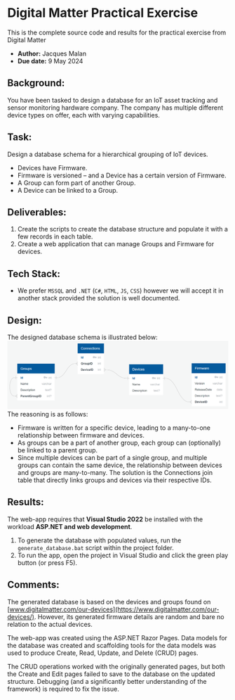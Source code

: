 # Digital Matter Practical Exercise
This is the complete source code and results for the practical exercise from Digital Matter
* **Author:** Jacques Malan
* **Due date:** 9 May 2024

## Background:
You have been tasked to design a database for an IoT asset tracking and sensor monitoring hardware company. The company has multiple different device types on offer, each with varying capabilities.

## Task:
Design a database schema for a hierarchical grouping of IoT devices.
* Devices have Firmware.
* Firmware is versioned – and a Device has a certain version of Firmware.
* A Group can form part of another Group.
* A Device can be linked to a Group.

## Deliverables:
1. Create the scripts to create the database structure and populate it with a few records in each table.
2. Create a web application that can manage Groups and Firmware for devices.

## Tech Stack:
* We prefer `MSSQL` and `.NET` (`C#`, `HTML`, `JS`, `CSS`) however we will accept it in another stack provided the solution is well documented.


## Design:
The designed database schema is illustrated below:
![database schema](Images/database_schema.png)
The reasoning is as follows:
* Firmware is written for a specific device, leading to a many-to-one relationship between firmware and devices.
* As groups can be a part of another group, each group can (optionally) be linked to a parent group.
* Since multiple devices can be part of a single group, and multiple groups can contain the same device, the relationship between devices and groups are many-to-many. The solution is the Connections join table that directly links groups and devices via their respective IDs.


## Results:
The web-app requires that **Visual Studio 2022** be installed with the workload **ASP.NET and web development**.<br>
1. To generate the database with populated values, run the `generate_database.bat` script within the project folder.
2. To run the app, open the project in Visual Studio and click the green play button (or press F5).


## Comments:
The generated database is based on the devices and groups found on [www.digitalmatter.com/our-devices](https://www.digitalmatter.com/our-devices/). However, its generated firmware details are random and bare no relation to the actual devices.

The web-app was created using the ASP.NET Razor Pages. Data models for the database was created and scaffolding tools for the data models was used to produce Create, Read, Update, and Delete (CRUD) pages.

The CRUD operations worked with the originally generated pages, but both the Create and Edit pages failed to save to the database on the updated structure. Debugging (and a significantly better understanding of the framework) is required to fix the issue.
